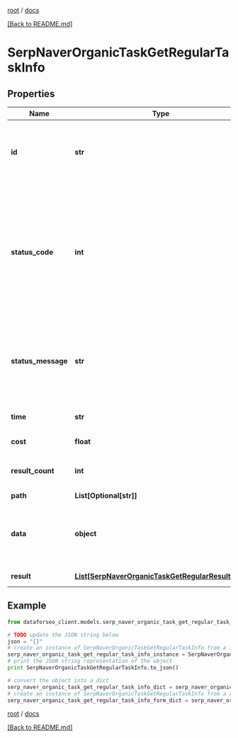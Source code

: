 [root](./../ "root") / [docs](./ "docs")

[[Back to README.md]](./../README.md "[Back to README.md]")

# SerpNaverOrganicTaskGetRegularTaskInfo

## Properties

Name | Type | Description | Notes
------------ | ------------- | ------------- | -------------
**id** | **str** | task identifier unique task identifier in our system in the UUID format | [optional]
**status_code** | **int** | status code of the task generated by DataForSEO, can be within the following range: 10000-60000 you can find the full list of the response codes here | [optional]
**status_message** | **str** | informational message of the task you can find the full list of general informational messages here | [optional]
**time** | **str** | execution time, seconds | [optional]
**cost** | **float** | total tasks cost, USD | [optional]
**result_count** | **int** | number of elements in the result array | [optional]
**path** | **List[Optional[str]]** | URL path | [optional]
**data** | **object** | contains the same parameters that you specified in the POST request | [optional]
**result** | [**List[SerpNaverOrganicTaskGetRegularResultInfo]**](SerpNaverOrganicTaskGetRegularResultInfo.md) | array of results | [optional]

## Example

```python
from dataforseo_client.models.serp_naver_organic_task_get_regular_task_info import SerpNaverOrganicTaskGetRegularTaskInfo

# TODO update the JSON string below
json = "{}"
# create an instance of SerpNaverOrganicTaskGetRegularTaskInfo from a JSON string
serp_naver_organic_task_get_regular_task_info_instance = SerpNaverOrganicTaskGetRegularTaskInfo.from_json(json)
# print the JSON string representation of the object
print SerpNaverOrganicTaskGetRegularTaskInfo.to_json()

# convert the object into a dict
serp_naver_organic_task_get_regular_task_info_dict = serp_naver_organic_task_get_regular_task_info_instance.to_dict()
# create an instance of SerpNaverOrganicTaskGetRegularTaskInfo from a dict
serp_naver_organic_task_get_regular_task_info_form_dict = serp_naver_organic_task_get_regular_task_info.from_dict(serp_naver_organic_task_get_regular_task_info_dict)
```

  

[root](./../ "root") / [docs](./ "docs")

[[Back to README.md]](./../README.md "[Back to README.md]")